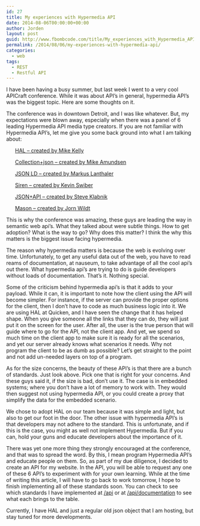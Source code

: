 ```yaml
---
id: 27
title: My experiences with Hypermedia API
date: 2014-08-06T00:00:00+00:00
author: Jorden
layout: post
guid: http://www.fbombcode.com/title/My_experiences_with_Hypermedia_API
permalink: /2014/08/06/my-experiences-with-hypermedia-api/
categories:
  - web
tags:
  - REST
  - Restful API
---
```

 <p> I have been having a busy summer, but last week I went to a very cool APICraft conference. While it was about API&#8217;s in general, hypermedia API&#8217;s was the biggest topic. Here are some thoughts on it. </p> <p> The conference was in downtown Detroit, and I was like whatever. But, my expectations were blown away, especially when there was a panel of 6 leading Hypermedia API media type creators. If you are not familiar with Hypermedia API&#8217;s, let me give you some back ground into what I am talking about: </p> <div> <ul> <a href="http://stateless.co/hal_specification.html">HAL &#8211; created by Mike Kelly</a> </ul> <ul> <a href="http://amundsen.com/media-types/collection/">Collection+json &#8211; created by Mike Amundsen</a> </ul> <ul> <a href="http://json-ld.org/learn.html">JSON LD &#8211; created by Markus Lanthaler </a> </ul> <ul> <a href="https://github.com/kevinswiber/siren">Siren &#8211; created by Kevin Swiber </a> </ul> <ul> <a href="http://jsonapi.org/about/">JSON+API &#8211; created by Steve Klabnik </a> </ul> <ul> <a href="https://github.com/JornWildt/Mason">Mason &#8211; created by Jorn Wildt </a> </ul> </div> <p> This is why the conference was amazing, these guys are leading the way in semantic web api&#8217;s. What they talked about were subtle things. How to get adoption? What is the way to go? Why does this matter? I think the why this matters is the biggest issue facing hypermedia. </p> <p> The reason why hypermedia matters is because the web is evolving over time. Unfortunately, to get any useful data out of the web, you have to read reams of documentation, at nauseum, to take advantage of all the cool api&#8217;s out there. What hypermedia api&#8217;s are trying to do is guide developers without loads of documentation. That&#8217;s it. Nothing special. </p> <p> Some of the criticism behind hypermedia api&#8217;s is that it adds to your payload. While it can, it is important to note how the client using the API will become simpler. For instance, if the server can provide the proper options for the client, then I don&#8217;t have to code as much business logic into it. We are using HAL at Quicken, and I have seen the change that it has helped shape. When you give someone all the links that they can do, they will just put it on the screen for the user. After all, the user is the true person that will guide where to go for the API, not the client app. And yet, we spend so much time on the client app to make sure it is ready for all the scenarios, and yet our server already knows what scenarios it needs. Why not program the client to be as dumb as possible? Let&#8217;s get straight to the point and not add un-needed layers on top of a program. </p> <p> As for the size concerns, the beauty of these API&#8217;s is that there are a bunch of standards. Just look above. Pick one that is right for your concerns. And these guys said it, if the size is bad, don&#8217;t use it. The case is in embedded systems; where you don&#8217;t have a lot of memory to work with. They would then suggest not using hypermedia API, or you could create a proxy that simplify the data for the embedded scenario. </p> <p> We chose to adopt HAL on our team because it was simple and light, but also to get our foot in the door. The other issue with hypermedia API&#8217;s is that developers may not adhere to the standard. This is unfortunate, and if this is the case, you might as well not implement Hypermedia. But if you can, hold your guns and educate developers about the importance of it. </p> <p> There was yet one more thing they strongly encouraged at the conference, and that was to spread the word. By this, I mean program Hypermedia API&#8217;s and educate people on them. So, as part of my due diligence, I decided to create an API for my website. In the API, you will be able to request any one of these 6 API&#8217;s to experiment with for your own learning. While at the time of writing this article, I will have to go back to work tomorrow, I hope to finish implementing all of these standards soon. You can check to see which standards I have implemented at <a href="/api">/api</a> or at <a href="/api/documentation">/api/documentation</a> to see what each brings to the table. </p> <p> Currently, I have HAL and just a regular old json object that I am hosting, but stay tuned for more developments. </p>